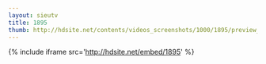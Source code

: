 ```yaml
---
layout: sieutv
title: 1895
thumb: http://hdsite.net/contents/videos_screenshots/1000/1895/preview_360p.mp4.jpg
---
```

{% include iframe src='http://hdsite.net/embed/1895' %}
 
